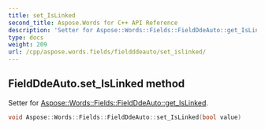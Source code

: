 ```yaml
---
title: set_IsLinked
second_title: Aspose.Words for C++ API Reference
description: 'Setter for Aspose::Words::Fields::FieldDdeAuto::get_IsLinked.'
type: docs
weight: 209
url: /cpp/aspose.words.fields/fieldddeauto/set_islinked/
---
```

## FieldDdeAuto.set_IsLinked method


Setter for [Aspose::Words::Fields::FieldDdeAuto::get_IsLinked](../get_islinked/).

```cpp
void Aspose::Words::Fields::FieldDdeAuto::set_IsLinked(bool value)
```

